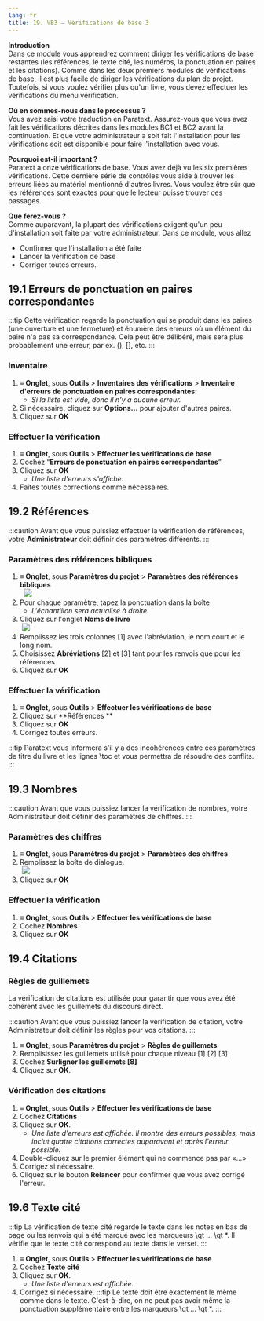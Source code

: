 ```yaml
---
lang: fr
title: 19. VB3 – Vérifications de base 3
---
```

**Introduction**  
Dans ce module vous apprendrez comment diriger les vérifications de base restantes (les références, le texte cité, les numéros, la ponctuation en paires et les citations). Comme dans les deux premiers modules de vérifications de base, il est plus facile de diriger les vérifications du plan de projet. Toutefois, si vous voulez vérifier plus qu'un livre, vous devez effectuer les vérifications du menu vérification.

**Où en sommes-nous dans le processus ?**  
Vous avez saisi votre traduction en Paratext. Assurez-vous que vous avez fait les vérifications décrites dans les modules BC1 et BC2 avant la continuation. Et que votre administrateur a soit fait l'installation pour les vérifications soit est disponible pour faire l'installation avec vous.

**Pourquoi est-il important ?**  
Paratext a onze vérifications de base. Vous avez déjà vu les six premières vérifications. Cette dernière série de contrôles vous aide à trouver les erreurs liées au matériel mentionné d'autres livres. Vous voulez être sûr que les références sont exactes pour que le lecteur puisse trouver ces passages.

**Que ferez-vous ?**  
Comme auparavant, la plupart des vérifications exigent qu'un peu d'installation soit faite par votre administrateur. Dans ce module, vous allez

-  Confirmer que l'installation a été faite
-  Lancer la vérification de base
-  Corriger toutes erreurs.


## 19.1 Erreurs de ponctuation en paires correspondantes

:::tip
Cette vérification regarde la ponctuation qui se produit dans les paires (une ouverture et une fermeture) et énumère des erreurs où un élément du paire n'a pas sa correspondance. Cela peut être délibéré, mais sera plus probablement une erreur, par ex. (), [], etc.
:::

### Inventaire
1. **≡ Onglet**, sous **Outils** \> **Inventaires des vérifications** \> **Inventaire d'erreurs de ponctuation en paires correspondantes:**  
    -  *Si la liste est vide, donc il n'y a aucune erreur.*  
1. Si nécessaire, cliquez sur **Options…** pour ajouter d'autres paires.
1. Cliquez sur **OK**

### Effectuer  la vérification
1. **≡ Onglet**, sous **Outils** \> **Effectuer les vérifications de base**
1. Cochez “**Erreurs de ponctuation en paires correspondantes**”
1. Cliquez sur **OK**  
    -  *Une liste d'erreurs s'affiche.*  
1. Faites toutes corrections comme nécessaires.

## 19.2 Références
:::caution
Avant que vous puissiez effectuer la vérification de références, votre **Administrateur** doit définir des paramètres différents.
:::
### Paramètres des références bibliques
1. **≡ Onglet**, sous **Paramètres du projet** \> **Paramètres des références bibliques**  
  ![](../media/4717f342182250df9b130f8ff728a949.png)
1. Pour chaque paramètre, tapez la ponctuation dans la boîte 
    -  *L'échantillon sera actualisé à droite.*  
1. Cliquez sur l'onglet **Noms de livre**  
    ![](../media/b75d86f75f87e72b4580bc2bc6707134.png)
1. Remplissez les trois colonnes [1] avec l'abréviation, le nom court et le long nom.
1. Choisissez **Abréviations** [2] et [3] tant pour les renvois que pour les références
1. Cliquez sur **OK**

### Effectuer la vérification
1. **≡ Onglet**, sous **Outils** \> **Effectuer les vérifications de base**
1. Cliquez sur **Références **
1. Cliquez sur **OK**
1. Corrigez toutes erreurs.

:::tip
Paratext vous informera s'il y a des incohérences entre ces paramètres de titre du livre et les lignes \\toc et vous permettra de résoudre des conflits.
:::


## 19.3 Nombres

:::caution
Avant que vous puissiez lancer la vérification de nombres, votre Administrateur doit définir des paramètres de chiffres.
:::

### Paramètres des chiffres
1. **≡ Onglet**, sous **Paramètres du projet** \> **Paramètres des chiffres**
1. Remplissez la boîte de dialogue.  
    ![](../media/1eb8c544c736f41791ddbb0546a1e210.png)  
1. Cliquez sur **OK**

### Effectuer la vérification
1. **≡ Onglet**, sous **Outils** \> **Effectuer les vérifications de base**
1. Cochez **Nombres**
1. Cliquez sur **OK**


## 19.4 Citations 
### Règles de guillemets

La vérification de citations est utilisée pour garantir que vous avez été cohérent avec les guillemets du discours direct.

:::caution
Avant que vous puissiez lancer la vérification de citation, votre Administrateur doit définir les règles pour vos citations.
:::

1. **≡ Onglet**, sous **Paramètres du projet** \> **Règles de guillemets**
1. Remplisissez les guillemets utilisé pour chaque niveau [1] [2] [3]
1. Cochez **Surligner les guillemets [8]**
1. Cliquez sur  **OK**.


### Vérification des citations

1. **≡ Onglet**, sous **Outils** \> **Effectuer les vérifications de base**
1. Cochez **Citations**
1. Cliquez sur **OK**.  
    -  *Une liste d'erreurs est affichée. Il montre des erreurs possibles, mais inclut quatre citations correctes auparavant et après l'erreur possible.*
1. Double-cliquez sur le premier élément qui ne commence pas par «…»
1. Corrigez si nécessaire.
1. Cliquez sur le bouton **Relancer** pour confirmer que vous avez corrigé l'erreur.


## 19.6 Texte cité

:::tip
La vérification de texte cité regarde le texte dans les notes en bas de page ou les renvois qui a été marqué avec les marqueurs \\qt … \\qt \*. Il vérifie que le texte cité correspond au texte dans le verset.
:::

1. **≡ Onglet**, sous **Outils** \> **Effectuer les vérifications de base**
1. Cochez **Texte cité**
1. Cliquez sur **OK**.  
    -  *Une liste d'erreurs est affichée.*
1. Corrigez si nécessaire.
:::tip
Le texte doit être exactement le même comme dans le texte. C'est-à-dire, on ne peut pas avoir même la ponctuation supplémentaire entre les marqueurs \\qt … \\qt \*.
:::
